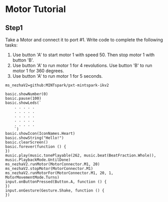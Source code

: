 # Motor Tutorial

## Step1
Take a Motor and connect it to port #1. Write code to complete the following tasks:

1. Use button 'A' to start motor 1 with speed 50. Then stop motor 1 with button 'B'.
2. Use button 'A' to run motor 1 for 4 revolutions. Use button 'B' to run motor 1 for 360 degrees.
3. Use button 'A' to run motor 1 for 5 seconds.

```package
ms_nezhaV2=github:MINTspark/pxt-mintspark-ikv2
```
```blocks
basic.showNumber(0)
basic.pause(100)
basic.showLeds(`
    . . . . .
    . . . . .
    . . . . .
    . . . . .
    . . . . .
    `)
basic.showIcon(IconNames.Heart)
basic.showString("Hello!")
basic.clearScreen()
basic.forever(function () { 
})
music.play(music.tonePlayable(262, music.beat(BeatFraction.Whole)), music.PlaybackMode.UntilDone)
ms_nezhaV2.runMotor(MotorConnector.M1, 20)
ms_nezhaV2.stopMotor(MotorConnector.M1)
ms_nezhaV2.runMotorFor(MotorConnector.M1, 20, 1, MotorMovementMode.Turns)
input.onButtonPressed(Button.A, function () {  
})
input.onGesture(Gesture.Shake, function () {
})
```
